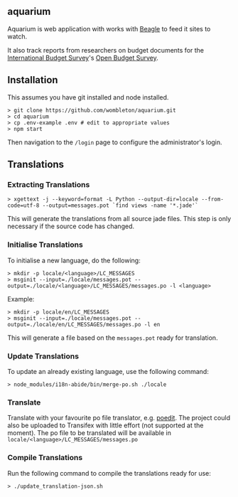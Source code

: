 ## aquarium

Aquarium is web application with works with [Beagle](https://github.com/tryggvib/beagle) to feed it sites to watch.

It also track reports from researchers on budget documents for the [International Budget Survey](http://internationalbudget.org/)'s [Open Budget Survey](http://internationalbudget.org/what-we-do/open-budget-survey/).

## Installation

This assumes you have git installed and node installed.

    > git clone https://github.com/wombleton/aquarium.git
    > cd aquarium
    > cp .env-example .env # edit to appropriate values
    > npm start

Then navigation to the `/login` page to configure the administrator's login. 

## Translations

### Extracting Translations

    > xgettext -j --keyword=format -L Python --output-dir=locale --from-code=utf-8 --output=messages.pot `find views -name '*.jade'`

This will generate the translations from all source jade files. This step is only necessary if the source code has changed.

### Initialise Translations

To initialise a new language, do the following:

    > mkdir -p locale/<language>/LC_MESSAGES
    > msginit --input=./locale/messages.pot --output=./locale/<language>/LC_MESSAGES/messages.po -l <language>

Example:

    > mkdir -p locale/en/LC_MESSAGES
    > msginit --input=./locale/messages.pot --output=./locale/en/LC_MESSAGES/messages.po -l en

This will generate a file based on the `messages.pot` ready for translation.

### Update Translations

To update an already existing language, use the following command:

    > node_modules/i18n-abide/bin/merge-po.sh ./locale

### Translate

Translate with your favourite po file translator, e.g. [poedit](http://www.poedit.net/). The project could also be uploaded to Transifex with little effort (not supported at the moment). The po file to be translated will be available in `locale/<language>/LC_MESSAGES/messages.po`

### Compile Translations

Run the following command to compile the translations ready for use:

    > ./update_translation-json.sh

